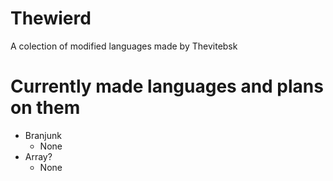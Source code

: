 # Thewierd
A colection of modified languages made by Thevitebsk
# Currently made languages and plans on them
* Branjunk
  * None
* Array?
  * None

